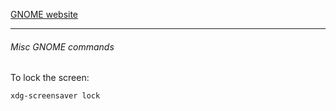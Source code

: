 [GNOME website](https://gnome.org)

---
###### Misc GNOME commands

To lock the screen:

	xdg-screensaver lock

